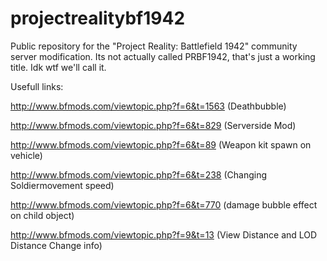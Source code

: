 # projectrealitybf1942
Public repository for the "Project Reality: Battlefield 1942" community server modification. Its not actually called PRBF1942, that's just a working title. Idk wtf we'll call it.


Usefull links:

http://www.bfmods.com/viewtopic.php?f=6&t=1563 (Deathbubble)

http://www.bfmods.com/viewtopic.php?f=6&t=829  (Serverside Mod)

http://www.bfmods.com/viewtopic.php?f=6&t=89 (Weapon kit spawn on vehicle)

http://www.bfmods.com/viewtopic.php?f=6&t=238 (Changing Soldiermovement speed)

http://www.bfmods.com/viewtopic.php?f=6&t=770 (damage bubble effect on child object)

http://www.bfmods.com/viewtopic.php?f=9&t=13 (View Distance and LOD Distance Change info)
